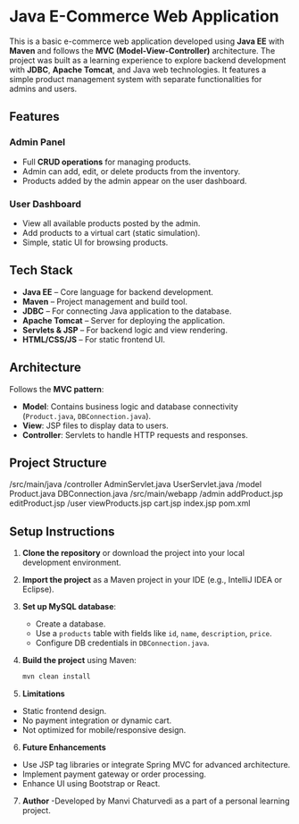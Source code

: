 # Java E-Commerce Web Application

This is a basic e-commerce web application developed using **Java EE** with **Maven** and follows the **MVC (Model-View-Controller)** architecture. The project was built as a learning experience to explore backend development with **JDBC**, **Apache Tomcat**, and Java web technologies. It features a simple product management system with separate functionalities for admins and users.

## Features

### Admin Panel
- Full **CRUD operations** for managing products.
- Admin can add, edit, or delete products from the inventory.
- Products added by the admin appear on the user dashboard.

### User Dashboard
- View all available products posted by the admin.
- Add products to a virtual cart (static simulation).
- Simple, static UI for browsing products.

## Tech Stack

- **Java EE** – Core language for backend development.
- **Maven** – Project management and build tool.
- **JDBC** – For connecting Java application to the database.
- **Apache Tomcat** – Server for deploying the application.
- **Servlets & JSP** – For backend logic and view rendering.
- **HTML/CSS/JS** – For static frontend UI.

## Architecture

Follows the **MVC pattern**:
- **Model**: Contains business logic and database connectivity (`Product.java`, `DBConnection.java`).
- **View**: JSP files to display data to users.
- **Controller**: Servlets to handle HTTP requests and responses.

## Project Structure
/src/main/java /controller AdminServlet.java UserServlet.java /model Product.java DBConnection.java /src/main/webapp /admin addProduct.jsp editProduct.jsp /user viewProducts.jsp cart.jsp index.jsp pom.xml

## Setup Instructions

1. **Clone the repository** or download the project into your local development environment.

2. **Import the project** as a Maven project in your IDE (e.g., IntelliJ IDEA or Eclipse).

3. **Set up MySQL database**:
   - Create a database.
   - Use a `products` table with fields like `id`, `name`, `description`, `price`.
   - Configure DB credentials in `DBConnection.java`.

4. **Build the project** using Maven:
   ```bash
   mvn clean install

5. **Limitations**
- Static frontend design.
- No payment integration or dynamic cart.
- Not optimized for mobile/responsive design.

6. **Future Enhancements**
- Use JSP tag libraries or integrate Spring MVC for advanced architecture.
- Implement payment gateway or order processing.
- Enhance UI using Bootstrap or React.

7. **Author**
  -Developed by Manvi Chaturvedi as a part of a personal learning project.
